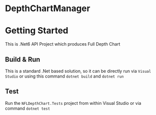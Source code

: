 # DepthChartManager

# Getting Started
This is .Net6 API Project which produces Full Depth Chart

## Build & Run
This is a standard .Net based solution, so it can be directly run via `Visual Studio` or using this command `dotnet build` and `dotnet run`

## Test
Run the `NFLDepthChart.Tests` project from within Visual Studio or via command `dotnet test`